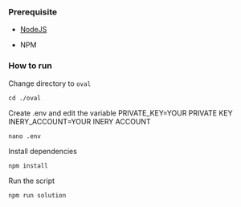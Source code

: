 ### Prerequisite

- [NodeJS](https://nodejs.org/en/)

- NPM



### How to run

Change directory to ```oval```

```shell
cd ./oval
```

Create .env and edit the variable
PRIVATE_KEY=YOUR PRIVATE KEY
INERY_ACCOUNT=YOUR INERY ACCOUNT

```shell
nano .env
```

Install dependencies

```shell
npm install
```

Run the script

```
npm run solution
```
